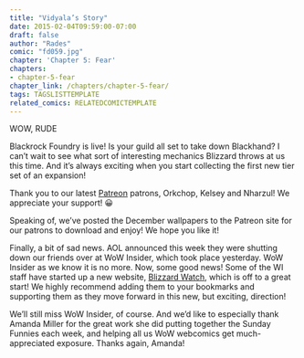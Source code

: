 ```yaml
---
title: "Vidyala’s Story"
date: 2015-02-04T09:59:00-07:00
draft: false
author: "Rades"
comic: "fd059.jpg"
chapter: 'Chapter 5: Fear'
chapters:
- chapter-5-fear
chapter_link: /chapters/chapter-5-fear/
tags: TAGSLISTTEMPLATE
related_comics: RELATEDCOMICTEMPLATE
---
```


WOW, RUDE


Blackrock Foundry is live! Is your guild all set to take down Blackhand? I can’t wait to see what sort of interesting mechanics Blizzard throws at us this time. And it’s always exciting when you start collecting the first new tier set of an expansion!


Thank you to our latest [Patreon](https://www.patreon.com/fromdraenor) patrons, Orkchop, Kelsey and Nharzul! We appreciate your support! 😀


Speaking of, we’ve posted the December wallpapers to the Patreon site for our patrons to download and enjoy! We hope you like it!


Finally, a bit of sad news. AOL announced this week they were shutting down our friends over at WoW Insider, which took place yesterday. WoW Insider as we know it is no more. Now, some good news! Some of the WI staff have started up a new website, [Blizzard Watch](http://blizzardwatch.com/), which is off to a great start! We highly recommend adding them to your bookmarks and supporting them as they move forward in this new, but exciting, direction!


We’ll still miss WoW Insider, of course. And we’d like to especially thank Amanda Miller for the great work she did putting together the Sunday Funnies each week, and helping all us WoW webcomics get much-appreciated exposure. Thanks again, Amanda!

